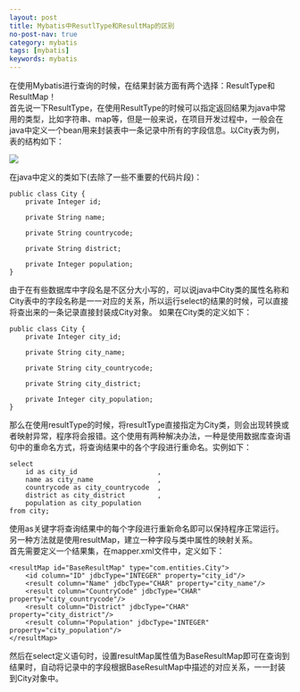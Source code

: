 ```yaml
---
layout: post
title: Mybatis中ResutlType和ResultMap的区别
no-post-nav: true
category: mybatis
tags: [mybatis]
keywords: mybatis
---
```


在使用Mybatis进行查询的时候，在结果封装方面有两个选择：ResultType和ResultMap！ <br/>
首先说一下ResultType，在使用ResultType的时候可以指定返回结果为java中常用的类型，比如字符串、map等，但是一般来说，在项目开发过程中，一般会在java中定义一个bean用来封装表中一条记录中所有的字段信息。以City表为例，表的结构如下：

![](https://luopengfei3000.github.io/assets/images/2019/article/2019-03-11-mybatis-ResutlType-ResultMap-difference/01.png)

在java中定义的类如下(去除了一些不重要的代码片段)：

```
public class City {
    private Integer id;

    private String name;

    private String countrycode;

    private String district;

    private Integer population;
}
```

由于在有些数据库中字段名是不区分大小写的，可以说java中City类的属性名称和City表中的字段名称是一一对应的关系，所以运行select的结果的时候，可以直接将查出来的一条记录直接封装成City对象。
如果在City类的定义如下：

```
public class City {
    private Integer city_id;

    private String city_name;

    private String city_countrycode;

    private String city_district;

    private Integer city_population;
}
```

那么在使用resultType的时候，将resultType直接指定为City类，则会出现转换或者映射异常，程序将会报错。这个使用有两种解决办法，一种是使用数据库查询语句中的重命名方式，将查询结果中的各个字段进行重命名。实例如下：

```
select 
    id as city_id                    ,
    name as city_name                ,
    countrycode as city_countrycode  ,
    district as city_district        , 
    population as city_population 
from city;
```

使用as关键字将查询结果中的每个字段进行重新命名即可以保持程序正常运行。另一种方法就是使用resultMap，建立一种字段与类中属性的映射关系。<br/>
首先需要定义一个结果集，在mapper.xml文件中，定义如下：

```
<resultMap id="BaseResultMap" type="com.entities.City">
    <id column="ID" jdbcType="INTEGER" property="city_id"/>
    <result column="Name" jdbcType="CHAR" property="city_name"/>
    <result column="CountryCode" jdbcType="CHAR" property="city_countrycode"/>
    <result column="District" jdbcType="CHAR" property="city_district"/>
    <result column="Population" jdbcType="INTEGER" property="city_population"/>
</resultMap>
```

然后在select定义语句时，设置resultMap属性值为BaseResultMap即可在查询到结果时，自动将记录中的字段根据BaseResultMap中描述的对应关系，一一封装到City对象中。